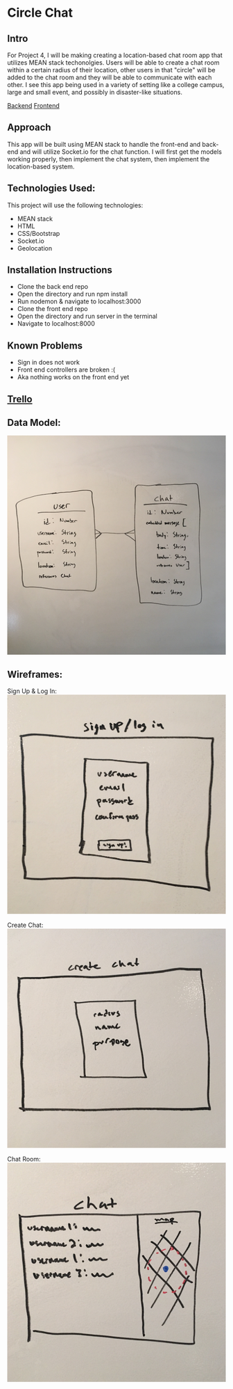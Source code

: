 # Circle Chat 

## Intro 
For Project 4, I will be making creating a location-based chat room app that utilizes MEAN stack techonolgies. Users will be able to create a chat room within a certain radius of their location, other users in that "circle" will be added to the chat room and they will be able to communicate with each other. I see this app being used in a variety of setting like a college campus, large and small event, and possibly in disaster-like situations. 

[Backend](https://github.com/boonereynolds/circlechat-backend)
[Frontend](https://github.com/boonereynolds/circlechat-frontend)

## Approach
This app will be built using MEAN stack to handle the front-end and back-end and will utilize Socket.io for the chat function. I will first get the models working properly, then implement the chat system, then implement the location-based system. 

## Technologies Used:
This project will use the following technologies:

* MEAN stack
* HTML
* CSS/Bootstrap 
* Socket.io
* Geolocation

## Installation Instructions
* Clone the back end repo
* Open the directory and run npm install
* Run nodemon & navigate to localhost:3000
* Clone the front end repo
* Open the directory and run server in the terminal
* Navigate to localhost:8000

## Known Problems
* Sign in does not work
* Front end controllers are broken :(
* Aka nothing works on the front end yet

## [Trello](https://trello.com/b/izCaJd5q/wdi-sm-43-project-4)

## Data Model:
![erd](assets/models.JPG)

## Wireframes:
Sign Up & Log In:
![signup_login](assets/signup_login.jpg)

Create Chat:
![create](assets/create_chat.jpg)

Chat Room:
![chatroom](assets/chat.jpg)
